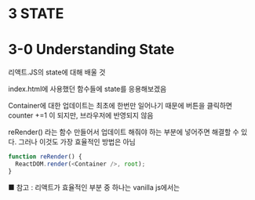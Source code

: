 # 3 STATE

# 3-0 Understanding State

리액트.JS의 state에 대해 배울 것

index.html에 사용했던 함수들에 state를 응용해보겠음

Container에 대한 업데이트는 최초에 한번만 일어나기 때문에 버튼을 클릭하면 counter +=1 이 되지만, 브라우저에 반영되지 않음

reRender() 라는 함수 만들어서 업데이트 해줘야 하는 부분에 넣어주면 해결할 수 있다.
그러나 이것도 가장 효율적인 방법은 아님

```js
function reRender() {
  ReactDOM.render(<Container />, root);
}
```

■ 참고 : 리액트가 효율적인 부분 중 하나는 vanilla js에서는

